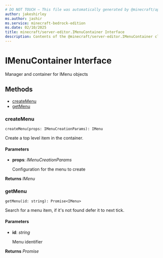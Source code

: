 ```yaml
---
# DO NOT TOUCH — This file was automatically generated by @minecraft/api-docs-generator, to report problems file an issue at https://github.com/Mojang/minecraft-scripting-libraries
author: jakeshirley
ms.author: jashir
ms.service: minecraft-bedrock-edition
ms.date: 02/10/2025
title: minecraft/server-editor.IMenuContainer Interface
description: Contents of the @minecraft/server-editor.IMenuContainer class.
---
```

# IMenuContainer Interface

Manager and container for IMenu objects

## Methods
- [createMenu](#createmenu)
- [getMenu](#getmenu)

### **createMenu**
`
createMenu(props: IMenuCreationParams): IMenu
`

Create a top level item in the container.

#### **Parameters**
- **props**: *IMenuCreationParams*
  
  Configuration for the menu to create

**Returns** *IMenu*

### **getMenu**
`
getMenu(id: string): Promise<IMenu>
`

Search for a menu item, if it's not found defer it to next tick.

#### **Parameters**
- **id**: *string*
  
  Menu identifier

**Returns** *Promise<IMenu>*
